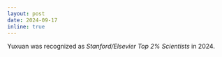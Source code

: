 ```yaml
---
layout: post
date: 2024-09-17
inline: true
---
```

Yuxuan was recognized as *Stanford/Elsevier Top 2% Scientists* in 2024.